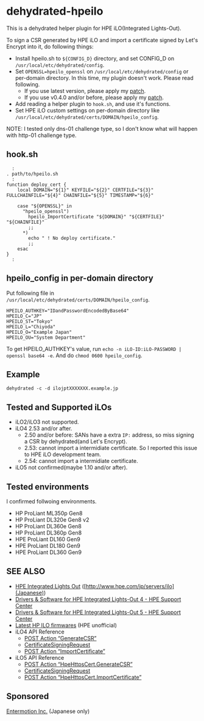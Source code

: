 # dehydrated-hpeilo
This is a dehydrated helper plugin for HPE iLO(Integrated Lights-Out).

To sign a CSR generated by HPE iLO and import a certificate signed by Let's Encrypt into it, do following things:
- Install hpeilo.sh to `${CONFIG_D}` directory, and set CONFIG_D on `/usr/local/etc/dehydrated/config`.
- Set `OPENSSL=hpeilo_openssl` on `/usr/local/etc/dehydrated/config` or per-domain directory.  In this time, my plugin doesn't work.  Please read following.
  - If you use latest version, please apply my [patch](https://github.com/nanorkyo/dehydrated/commit/a7786de5f86a3c2eee3daec563216c97c407cf2e).
  - If you use v0.4.0 and/or before, please apply my [patch](https://github.com/nanorkyo/dehydrated/commit/e42667b7e29e15b0342817fa07b8d4d187cac8fd).
- Add reading a helper plugin to `hook.sh`, and use it's functions.
- Set HPE iLO custom settings on per-domain directory like `/usr/local/etc/dehydrated/certs/DOMAIN/hpeilo_config`.

NOTE: I tested only dns-01 challenge type, so I don't know what will happen with http-01 challenge type.

## hook.sh
```text
  :
. path/to/hpeilo.sh
  :
function deploy_cert {
    local DOMAIN="${1}" KEYFILE="${2}" CERTFILE="${3}" FULLCHAINFILE="${4}" CHAINFILE="${5}" TIMESTAMP="${6}"

    case "${OPENSSL}" in
      "hpeilo_openssl")
        hpeilo_ImportCertificate "${DOMAIN}" "${CERTFILE}" "${CHAINFILE}"
        ;;
      *)
        echo " ! No deploy certificate."
        ;;
    esac
}
  :
```

## hpeilo_config in per-domain directory
Put following file in `/usr/local/etc/dehydrated/certs/DOMAIN/hpeilo_config`.

```text
HPEILO_AUTHKEY="IDandPasswordEncodedByBase64"
HPEILO_C="JP"
HPEILO_ST="Tokyo"
HPEILO_L="Chiyoda"
HPEILO_O="Example Japan"
HPEILO_OU="System Department"
```

To get HPEILO_AUTHKEY's value, run `echo -n iLO-ID:iLO-PASSWORD | openssl base64 -e`.  And do `chmod 0600 hpeilo_config`.

## Example
```text
dehydrated -c -d ilojptXXXXXXX.example.jp
```

## Tested and Supported iLOs
- iLO2/iLO3 not supported.
- iLO4 2.53 and/or after.
  - 2.50 and/or before: SANs have a extra `IP:` address, so miss signing a CSR by dehydrated(and Let's Encrypt).
  - 2.53: cannot import a intermidiate certificate.  So I reported this issue to HPE iLO development team.
  - 2.54: cannot import a intermidiate certificate.
- iLO5 not confirmed(maybe 1.10 and/or after).

## Tested environments
I confirmed follwoing environments.
- HP ProLiant ML350p Gen8
- HP ProLiant DL320e Gen8 v2
- HP ProLiant DL360e Gen8
- HP ProLiant DL360p Gen8
- HPE ProLiant DL160 Gen9
- HPE ProLiant DL180 Gen9
- HPE ProLiant DL360 Gen9

## SEE ALSO
- [HPE Integrated Lights Out](https://www.hpe.com/info/ilo/) ([http://www.hpe.com/jp/servers/ilo](Japanese))
- [Drivers & Software for HPE Integrated Lights-Out 4 - HPE Support Center](https://www.hpe.com/support/iLO4)
- [Drivers & Software for HPE Integrated Lights-Out 5 - HPE Support Center](https://www.hpe.com/support/iLO5)
- [Latest HP ILO firmwares](http://pingtool.org/latest-hp-ilo-firmwares/) (HPE unofficial)
- iLO4 API Reference
  - [POST Action “GenerateCSR”](https://hewlettpackard.github.io/ilo-rest-api-docs/ilo4/#post-action-generatecsr)
  - [CertificateSigningRequest](https://hewlettpackard.github.io/ilo-rest-api-docs/ilo4/#certificatesigningrequest)
  - [POST Action “ImportCertificate”](https://hewlettpackard.github.io/ilo-rest-api-docs/ilo4/#post-action-importcertificate)
- iLO5 API Reference
  - [POST Action “HpeHttpsCert.GenerateCSR”](https://hewlettpackard.github.io/ilo-rest-api-docs/ilo5/#post-action-hpehttpscert-generatecsr)
  - [CertificateSigningRequest](https://hewlettpackard.github.io/ilo-rest-api-docs/ilo5/#certificatesigningrequest)
  - [POST Action “HpeHttpsCert.ImportCertificate”](https://hewlettpackard.github.io/ilo-rest-api-docs/ilo5/#post-action-hpehttpscert-importcertificate)

## Sponsored
[Entermotion Inc.](http://entermotion.jp/) (Japanese only)
